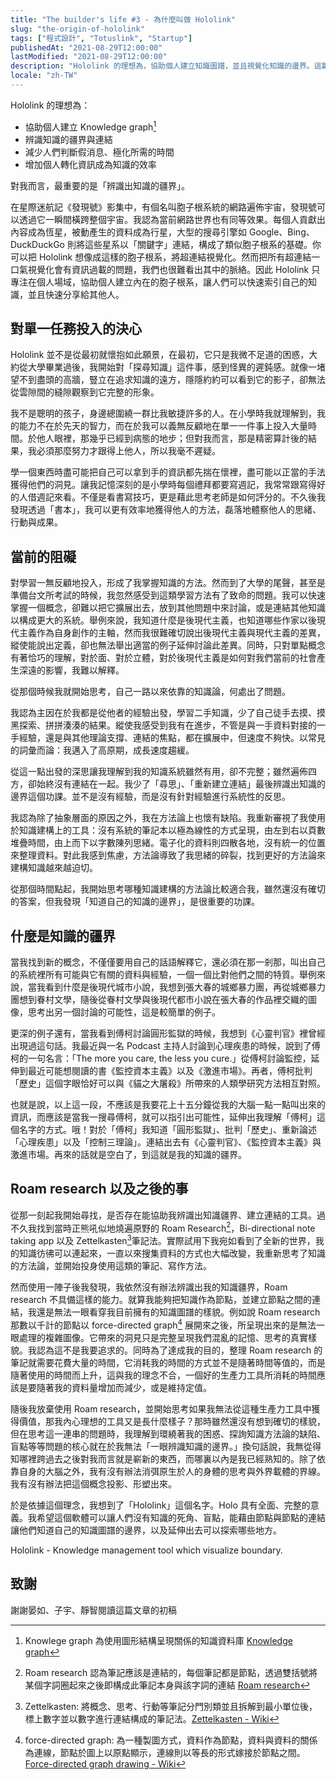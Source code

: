 ```yaml
---
title: "The builder's life #3 - 為什麼叫做 Hololink"
slug: "the-origin-of-hololink"
tags: ["程式設計", "Totuslink", "Startup"]
publishedAt: "2021-08-29T12:00:00"
lastModified: "2021-08-29T12:00:00"
description: "Hololink 的理想為，協助個人建立知識圖譜，並且視覺化知識的邊界。這篇文章將講述到我當初是怎麼想到這個名稱的"
locale: "zh-TW"
---
```


Hololink 的理想為：

- 協助個人建立 Knowledge graph[^1]
- 辨識知識的疆界與連結
- 減少人們判斷假消息、極化所需的時間
- 增加個人轉化資訊成為知識的效率

對我而言，最重要的是「辨識出知識的疆界」。

在星際迷航記《發現號》影集中，有個名叫胞子根系統的網路遍佈宇宙，發現號可以透過它一瞬間橫跨整個宇宙。我認為當前網路世界也有同等效果。每個人貢獻出內容成為恆星，被動產生的資料成為行星，大型的搜尋引擎如 Google、Bing、DuckDuckGo 則將這些星系以「關鍵字」連結，構成了類似胞子根系的基礎。你可以把 Hololink 想像成這樣的胞子根系，將超連結視覺化。然而把所有超連結一口氣視覺化會有資訊過載的問題，我們也很難看出其中的脈絡。因此 Hololink 只專注在個人場域，協助個人建立內在的胞子根系，讓人們可以快速索引自己的知識，並且快速分享給其他人。

## 對單一任務投入的決心

Hololink 並不是從最初就懷抱如此願景，在最初，它只是我微不足道的困惑，大約從大學畢業過後，我開始對「探尋知識」這件事，感到怪異的遲鈍感。就像一堵望不到盡頭的高牆，豎立在追求知識的遠方，隱隱約約可以看到它的影子，卻無法從雲隙間的縫隙觀察到它完整的形象。

我不是聰明的孩子，身邊總圍繞一群比我敏捷許多的人。在小學時我就理解到，我的能力不在於先天的智力，而在於我可以義無反顧地在單一一件事上投入大量時間。於他人眼裡，那幾乎已經到病態的地步；但對我而言，那是精密算計後的結果，我必須那麼努力才跟得上他人，所以我毫不遲疑。

學一個東西時盡可能把自己可以拿到手的資訊都先揣在懷裡，盡可能以正當的手法獲得他們的洞見。讓我記憶深刻的是小學時每個禮拜都要寫週記，我常常跟寫得好的人借週記來看。不僅是看書寫技巧，更是藉此思考老師是如何評分的。不久後我發現透過「書本」，我可以更有效率地獲得他人的方法，磊落地體察他人的思緒、行動與成果。

## 當前的阻礙

對學習一無反顧地投入，形成了我掌握知識的方法。然而到了大學的尾聲，甚至是準備台文所考試的時候，我忽然感受到這類學習方法有了致命的問題。我可以快速掌握一個概念，卻難以把它擴展出去，放到其他問題中來討論，或是連結其他知識以構成更大的系統。舉例來說，我知道什麼是後現代主義，也知道哪些作家以後現代主義作為自身創作的主軸，然而我很難確切說出後現代主義與現代主義的差異，縱使能說出定義，卻也無法舉出適當的例子延伸討論此差異。同時，只對單點概念有著恰巧的理解，對於面、對於立體，對於後現代主義是如何對我們當前的社會產生深遠的影響，我難以解釋。

從那個時候我就開始思考，自己一路以來依靠的知識論，何處出了問題。

我認為主因在於我都是從他者的經驗出發，學習二手知識，少了自己徒手去摸、摸黑探索、拼拼湊湊的結果。縱使我感受到我有在進步，不管是與一手資料對接的一手經驗，還是與其他理論支撐、連結的焦點，都在擴展中，但速度不夠快。以常見的詞彙而論：我邁入了高原期，成長速度趨緩。

從這一點出發的深思讓我理解到我的知識系統雖然有用，卻不完整；雖然遍佈四方，卻始終沒有連結在一起。我少了「尋思」、「重新建立連結」最後辨識出知識的邊界這個功課。並不是沒有經驗，而是沒有針對經驗進行系統性的反思。

我認為除了抽象層面的原因之外，我在方法論上也懷有缺陷。我重新審視了我使用於知識建構上的工具：沒有系統的筆記本以極為線性的方式呈現，由左到右以頁數堆疊時間，由上而下以字數陳列思緒。電子化的資料則四散各地，沒有統一的位置來整理資料。對此我感到焦慮，方法論導致了我思緒的碎裂，找到更好的方法論來建構知識越來越迫切。

從那個時間點起，我開始思考哪種知識建構的方法論比較適合我，雖然還沒有確切的答案，但我發現「知道自己的知識的邊界」，是很重要的功課。

## 什麼是知識的疆界

當我找到新的概念，不僅僅要用自己的話語解釋它，還必須在那一剎那，叫出自己的系統裡所有可能與它有關的資料與經驗，一個一個比對他們之間的特質。舉例來說，當我看到什麼是後現代城市小說，我想到張大春的城鄉暴力團，再從城鄉暴力團想到眷村文學，隨後從眷村文學與後現代都市小說在張大春的作品裡交織的圖像，思考出另一個討論的可能性，這是較簡單的例子。

更深的例子還有，當我看到傅柯討論圓形監獄的時候，我想到《心靈判官》裡曾經出現過這句話。我最近與一名 Podcast 主持人討論到心理疾患的時候，說到了傅柯的一句名言：「The more you care, the less you cure.」從傅柯討論監控，延伸到最近可能想閱讀的書《監控資本主義》以及《激進市場》。再者，傅柯批判「歷史」這個字眼恰好可以與《貓之大屠殺》所帶來的人類學研究方法相互對照。

也就是說，以上這一段，不應該是我要花上十五分鐘從我的大腦一點一點叫出來的資訊，而應該是當我一搜尋傅柯，就可以指引出可能性，延伸出我理解「傅柯」這個名字的方式。哦！對於「傅柯」我知道「圓形監獄」、批判「歷史」、重新論述「心理疾患」以及「控制三理論」。連結出去有《心靈判官》、《監控資本主義》與激進市場。再來的話就是空白了，到這就是我的知識的疆界。

## Roam research 以及之後的事

從那一刻起我開始尋找，是否存在能協助我辨識出知識疆界、建立連結的工具。過不久我找到當時正熊吼似地燒遍原野的 Roam Research[^2]，Bi-directional note taking app 以及 Zettelkasten[^3]筆記法。實際試用下我宛如看到了全新的世界，我的知識彷彿可以連起來，一直以來搜集資料的方式也大幅改變，我重新思考了知識的方法論，並開始投身使用這類的筆記、寫作方法。

然而使用一陣子後我發現，我依然沒有辦法辨識出我的知識疆界，Roam research 不具備這樣的能力。就算我能夠把知識作為節點，並建立節點之間的連結，我還是無法一眼看穿我目前擁有的知識圖譜的樣貌。例如說 Roam research 那數以千計的節點以 force-directed graph[^4] 展開來之後，所呈現出來的是無法一眼處理的複雜圖像。它帶來的洞見只是完整呈現我們混亂的記憶、思考的真實樣貌。我認為這不是我要追求的。同時為了達成我的目的，整理 Roam research 的筆記就需要花費大量的時間，它消耗我的時間的方式並不是隨著時間等值的，而是隨著使用的時間而上升，這與我的理念不合，一個好的生產力工具所消耗的時間應該是要隨著我的資料量增加而減少，或是維持定值。

隨後我放棄使用 Roam research，並開始思考如果我無法從這種生產力工具中獲得價值，那我內心理想的工具又是長什麼樣子？那時雖然還沒有想到確切的樣貌，但在思考這一連串的問題時，我理解到環繞著我的困惑、探詢知識方法論的缺陷、盲點等等問題的核心就在於我無法「一眼辨識知識的邊界。」換句話說，我無從得知哪裡跨過去之後對我而言就是嶄新的東西，而哪裏以內是我已經熟知的。除了依靠自身的大腦之外，我有沒有辦法消弭原生於人的身體的思考與外界載體的界線。我有沒有辦法把這個概念投影、形塑出來。

於是依據這個理念，我想到了「Hololink」這個名字。Holo 具有全面、完整的意義。我希望這個軟體可以讓人們沒有知識的死角、盲點，能藉由節點與節點的連結讓他們知道自己的知識圖譜的邊界，以及延伸出去可以探索哪些地方。

Hololink - Knowledge management tool which visualize boundary.

## 致謝

謝謝晏如、子宇、靜智閱讀這篇文章的初稿

[^1]: Knowlege graph 為使用圖形結構呈現關係的知識資料庫 [Knowledge graph](https://en.wikipedia.org/wiki/Knowledge_graph)
[^2]: Roam research 認為筆記應該是連結的，每個筆記都是節點，透過雙括號將某個字詞圈起來之後即構成此筆記本身與該字詞的連結 [Roam research](https://roamresearch.com/)
[^3]: Zettelkasten: 將概念、思考、行動等筆記分門別類並且拆解到最小單位後，標上數字並以數字進行連結構成的筆記法。[Zettelkasten - Wiki](https://en.wikipedia.org/wiki/Zettelkasten)
[^4]: force-directed graph: 為一種製圖方式，資料作為節點，資料與資料的關係為連線，節點於圖上以原點顯示，連線則以等長的形式嫁接於節點之間。[Force-directed graph drawing - Wiki](https://en.wikipedia.org/wiki/Force-directed_graph_drawing)